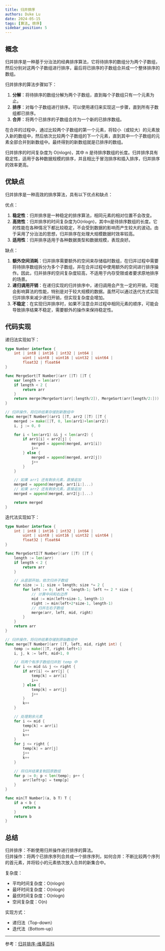 ```yaml
---
title: 归并排序
authors: Duke Lu
date: 2024-05-15
tags: [算法, 排序]
sidebar_position: 5
---
```


## 概念
归并排序是一种基于分治法的经典排序算法，它将待排序的数组分为两个子数组，然后分别对这两个子数组进行排序，最后将已排序的子数组合并成一个整体排序的数组。

归并排序的算法步骤如下：
1. **分解**：将待排序的数组分解为两个子数组，直到每个子数组只有一个元素为止。
2. **排序**：对每个子数组进行排序。可以使用递归来实现这一步骤，直到所有子数组都已排序。
3. **合并**：将两个已排序的子数组合并为一个新的已排序数组。

在合并的过程中，通过比较两个子数组的第一个元素，将较小（或较大）的元素放入新的数组中，然后依次比较两个子数组的下一个元素，直到其中一个子数组的元素全部合并到新数组中。最终得到的新数组就是已排序的数组。

归并排序的时间复杂度为 O(nlogn)，其中 n 是待排序数组的长度。归并排序具有稳定性，适用于各种数据规模的排序，并且相比于冒泡排序和插入排序，归并排序的效率更高。

## 优缺点
归并排序是一种高效的排序算法，具有以下优点和缺点：

优点：
1. **稳定性**：归并排序是一种稳定的排序算法，相同元素的相对位置不会改变。
2. **高效性**：归并排序的时间复杂度为O(nlogn)，其中n是待排序数组的长度。它的性能在各种情况下都比较稳定，不会受到数据的影响而产生较大的波动。由于采用了分治法的思想，归并排序在处理大规模数据时效率较高。
3. **适用性**：归并排序适用于各种数据类型和数据规模，表现良好。

缺点：
1. **额外空间消耗**：归并排序需要额外的空间来存储临时数组，在归并过程中需要将待排序数组拆分为多个子数组，并在合并过程中使用额外的空间进行排序操作。因此，归并排序的空间复杂度较高，不适用于内存受限或者要求原地排序的场景。
2. **递归调用开销**：在递归实现的归并排序中，递归调用会产生一定的开销，可能会影响算法的性能，特别是对于较大规模的数据。虽然可以通过迭代方式实现归并排序来减少递归开销，但实现复杂度会增加。
3. **不稳定**：在实现归并排序时，如果不注意合并过程中相同元素的顺序，可能会导致排序结果不稳定，需要额外的操作来保持稳定性。

## 代码实现
递归法实现如下：
```go
type Number interface {
	int | int8 | int16 | int32 | int64 |
		uint | uint8 | uint16 | uint32 | uint64 |
		float32 | float64
}

func MergeSort[T Number](arr []T) []T {
	var length = len(arr)
	if length < 2 {
		return arr
	}
	return merge(MergeSort(arr[:length/2]), MergeSort(arr[length/2:]))
}

// 归并操作，将归并结果存储到新数组中
func merge[T Number](arr1 []T, arr2 []T) []T {
	merged := make([]T, 0, len(arr1)+len(arr2))
	i, j := 0, 0

	for i < len(arr1) && j < len(arr2) {
		if arr1[i] < arr2[j] {
			merged = append(merged, arr1[i])
			i++
		} else {
			merged = append(merged, arr2[j])
			j++
		}
	}

	// 如果 arr1 还有剩余元素，直接追加
	merged = append(merged, arr1[i:]...)
	// 如果 arr2 还有剩余元素，直接追加
	merged = append(merged, arr2[j:]...)

	return merged
}
```

迭代法实现如下：
```go
type Number interface {
	int | int8 | int16 | int32 | int64 |
		uint | uint8 | uint16 | uint32 | uint64 |
		float32 | float64
}

func MergeSortI[T Number](arr []T) []T {
	length := len(arr)
	if length < 2 {
		return arr
	}

	// 从底部开始，依次归并子数组
	for size := 1; size < length; size *= 2 {
		for left := 0; left < length-1; left += 2 * size {
			// 计算中间和右边界
			mid := min(left+size-1, length-1)
			right := min(left+2*size-1, length-1)
			// 归并左右子数组
			merge(arr, left, mid, right)
		}
	}
	return arr
}

// 归并操作，将归并结果存储到原始数组中
func merge[T Number](arr []T, left, mid, right int) {
	temp := make([]T, right-left+1)
	i, j, k := left, mid+1, 0

	// 将两个有序子数组归并到 temp 中
	for i <= mid && j <= right {
		if arr[i] <= arr[j] {
			temp[k] = arr[i]
			i++
		} else {
			temp[k] = arr[j]
			j++
		}
		k++
	}

	// 处理剩余元素
	for i <= mid {
		temp[k] = arr[i]
		i++
		k++
	}
	for j <= right {
		temp[k] = arr[j]
		j++
		k++
	}

	// 将归并结果复制回原数组
	for p := 0; p < len(temp); p++ {
		arr[left+p] = temp[p]
	}
}

func min[T Number](a, b T) T {
	if a < b {
		return a
	}
	return b
}
```

## 总结
归并排序：不断使用归并操作进行排序的算法。<br/>
归并操作：将两个已排序序列合并成一个排序序列，如何合并：不断比较两个序列的首元素，并将较小的元素依次放入合并的新集合中。

复杂度：
- 平均时间复杂度：O(nlogn)
- 最坏时间复杂度：O(nlogn)
- 最优时间复杂度：O(nlogn)
- 空间复杂度：O(n)

实现方式：
- 递归法（Top-down）
- 迭代法（Bottom-up）
---

参考：[归并排序-维基百科](https://zh.wikipedia.org/wiki/%E5%BD%92%E5%B9%B6%E6%8E%92%E5%BA%8F)